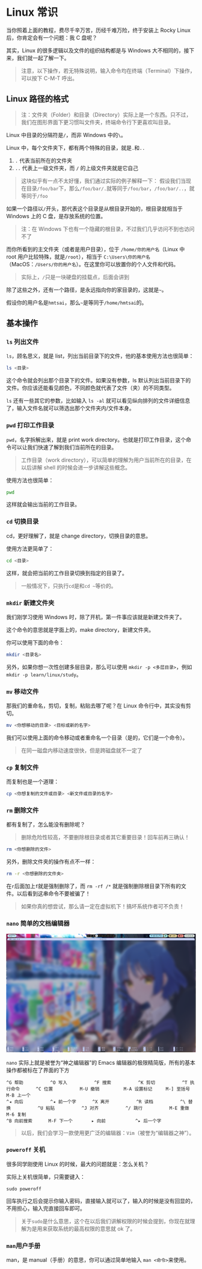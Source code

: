 # Linux 常识

当你照着上面的教程，费尽千辛万苦，历经千难万险，终于安装上 Rocky Linux 后，你肯定会有一个问题：我 C 盘呢？

其实，Linux 的很多逻辑以及文件的组织结构都是与 Windows 大不相同的，接下来，我们就一起了解一下。

> 注意，以下操作，若无特殊说明，输入命令均在终端（Terminal）下操作，可以按下 C-M-T 呼出。

## Linux 路径的格式

> 注：文件夹（Folder）和目录（Directory）实际上是一个东西。只不过，我们在图形界面下更习惯叫文件夹，终端命令行下更喜欢叫目录。

Linux 中目录的分隔符是`/`，而非 Windows 中的`\`。

Linux 中，每个文件夹下，都有两个特殊的目录，就是`.`和`..`

1. `.` 代表当前所在的文件夹
2. `..` 代表上一级文件夹，而 `/` 的上级文件夹就是它自己

> 这块似乎有一点不太好懂，我们通过实际的例子解释一下：
> 假设我们当现在目录`/foo/bar`下，那么`/foo/bar/.`就等同于`/foo/bar`，`/foo/bar/..`，就等同于`/foo`

如果一个路径以`/`开头，那代表这个目录是从根目录开始的，根目录就相当于 Windows 上的 C 盘，是存放系统的位置。

> 注：在 Windows 下也有一个隐藏的根目录，不过我们几乎访问不到也访问不了

而你所看到的主文件夹（或者是用户目录），位于 `/home/你的用户名`（Linux 中 root 用户比较特殊，就是`/root`），相当于 `C:\Users\你的用户名`（MacOS：`/Users/你的用户名`）。在这里你可以放置你的个人文件和代码。

> 实际上，`/`只是一块硬盘的挂载点，后面会讲到

除了这些之外，还有一个路径，是永远指向你的家目录的，这就是`~`。

假设你的用户名是`hmtsai`，那么`~`是等同于`/home/hmtsai`的。

## 基本操作

### `ls` 列出文件

`ls`，顾名思义，就是 list，列出当前目录下的文件，他的基本使用方法也很简单：

```bash
ls <目录>
```

这个命令就会列出那个目录下的文件。如果没有参数，ls 默认列出当前目录下的文件。你应该还能看见颜色，不同颜色就代表了文件（夹）的不同类型。

`ls` 还有一些其它的参数，比如输入 `ls -al` 就可以看见纵向排列的文件详细信息了，输入文件名就可以筛选出那个文件夹内/文件本身。

### `pwd` 打印工作目录

`pwd`，名字拆解出来，就是 print work directory。也就是打印工作目录，这个命令可以让我们快速了解到我们当前所在的目录。

> 工作目录（work directory），可以简单的理解为用户当前所在的目录，在以后讲解 shell 的时候会进一步讲解这些概念。

使用方法也很简单：

```bash
pwd
```

这样就会输出当前的工作目录。

### `cd` 切换目录

cd，更好理解了，就是 change directory，切换目录的意思。

使用方法更简单了：

```bash
cd <目录>
```

这样，就会把当前的工作目录切换到指定的目录了。

> 一般情况下，只执行`cd`是和`cd ~`等价的。

### `mkdir` 新建文件夹

我们刚学习使用 Windows 时，除了开机，第一件事应该就是新建文件夹了。

这个命令的意思就是字面上的，make directory，新建文件夹。

你可以使用下面的命令：

```bash
mkdir <目录名>
```

另外，如果你想一次性创建多层目录，那么可以使用 `mkdir -p <多层目录>`，例如 `mkdir -p learn/linux/study`。

### `mv` 移动文件

那我们的重命名，剪切，复制，粘贴去哪了呢？在 Linux 命令行中，其实没有剪切。

```bash
mv <你想移动的目录> <目标或新的名字>
```

我们可以使用上面的命令移动或者重命名一个目录（是的，它们是一个命令）。

> 在同一磁盘内移动速度很快，但是跨磁盘就不一定了

### `cp` 复制文件

而复制也是一个道理：

```bash
cp <你想复制的文件或目录> <新文件或目录的名字>
```

### `rm` 删除文件

都有复制了，怎么能没有删除呢？

> 删除危险性较高，不要删除根目录或者其它重要目录！回车前再三确认！

```bash
rm <你想删除的文件>
```

另外，删除文件夹的操作有点不一样：

```bash
rm -r <你想删除的文件夹>
```

在`r`后面加上`f`就是强制删除了，而 `rm -rf /*` 就是强制删除根目录下所有的文件。以后看到这串命令不要被骗了！

> 如果你真的想尝试，那么请一定在虚拟机下！搞坏系统作者可不负责！

### `nano` 简单的文档编辑器

![Nano 的界面](./assets/2.5.1.png)

`nano` 实际上就是被誉为“神之编辑器”的 Emacs 编辑器的极限精简版，所有的基本操作都被标在了界面的下方

```text
^G 帮助          ^O 写入          ^F 搜索          ^K 剪切          ^T 执行命令      ^C 位置          M-U 撤销         M-A 设置标记     M-] 至括号       M-B 上一个      
^◂ 向后          ^◂ 前一个字      ^X 离开          ^R 读档          ^\ 替换          ^U 粘贴          ^J 对齐          ^/ 跳行          M-E 重做         M-6 复制         
^B 向前搜索      M-F 下一个       ▸ 向前           ^▸ 后一个字
```

> 以后，我们会学习一款使用更广泛的编辑器：`Vim`（被誉为“编辑器之神”）。

### `poweroff` 关机

很多同学刚使用 Linux 的时候，最大的问题就是：怎么关机？

实际上关机很简单，只需要键入：

```shell
sudo poweroff
```

回车执行之后会提示你输入密码，直接输入就可以了，输入的时候是没有回显的，不用担心，输入完直接回车即可。

> 关于`sudo`是什么意思，这个在以后我们讲解权限的时候会提到，你现在就理解为是用来获取系统的最高权限的意思就 ok 了。

### `man`用户手册

man，是 manual（手册）的意思，你可以通过简单地输入 `man <命令>`来使用。
